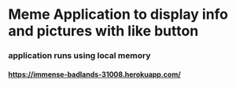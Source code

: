 # Meme Application to display info and pictures with like button
### application runs using local memory 
#### https://immense-badlands-31008.herokuapp.com/ 
